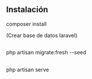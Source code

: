 
## Instalación
composer install

(Crear base de datos laravel)


## 
php artisan migrate:fresh --seed

## 
php artisan serve
